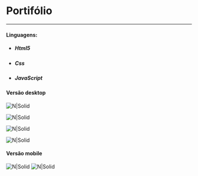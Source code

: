 # Portifólio
---
#### Linguagens:
* ##### Html5
* ##### Css
* ##### JavaScript


#### Versão desktop
![N|Solid](https://i.postimg.cc/G2XXNnCs/1.png)

![N|Solid](https://i.postimg.cc/5N8bhsX2/2.png)

![N|Solid](https://i.postimg.cc/8z1QqN8Z/3.png)

![N|Solid](https://i.postimg.cc/65tmQcH3/4.png)

#### Versão mobile

![N|Solid](https://i.postimg.cc/wv5k88Yk/5.png) ![N|Solid](https://i.postimg.cc/02j7ZJjn/6.png)




